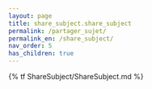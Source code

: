 ```yaml
---
layout: page
title: share_subject.share_subject
permalink: /partager_sujet/
permalink_en: /share_subject/
nav_order: 5
has_children: true
---
```


{% tf ShareSubject/ShareSubject.md %}